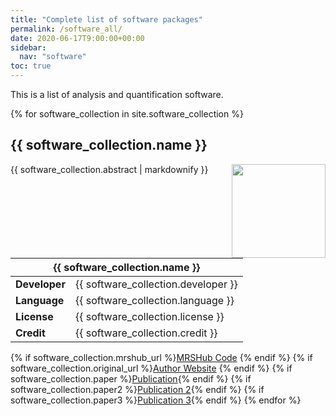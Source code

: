 ```yaml
---
title: "Complete list of software packages"
permalink: /software_all/
date: 2020-06-17T9:00:00+00:00
sidebar:
  nav: "software"
toc: true
---
```


This is a list of analysis and quantification software.

{% for software_collection in site.software_collection %}
  <h2 id="{{ software_collection.name }}">
      {{ software_collection.name }}
  </h2>
  <img src= "{{ site.url }}{{ site.baseurl }}{{ software_collection.image }}" alt="" align="right" width="150"/>
  <p>{{ software_collection.abstract | markdownify }}</p>

  <table>
    <thead>
      <tr>
        <th colspan="2"> {{ software_collection.name }} </th>
      </tr>
    </thead>
    <tbody>
      <tr>
        <td><b>Developer</b></td>
        <td>{{ software_collection.developer }}</td>
      </tr>
      <tr>
        <td><b>Language</b></td>
        <td>{{ software_collection.language }}</td>
      </tr>
      <tr>
        <td><b>License</b></td>
        <td>{{ software_collection.license }}</td>
      </tr>
      <tr>
        <td><b>Credit</b></td>
        <td>{{ software_collection.credit }}</td>
      </tr>
    </tbody>
  </table>

  {% if software_collection.mrshub_url %}<a href="{{ software_collection.mrshub_url }}">MRSHub Code</a>&nbsp;{% endif %}
  {% if software_collection.original_url %}<a href="{{ software_collection.original_url }}">Author Website</a>&nbsp;{% endif %}
  {% if software_collection.paper %}<a href="{{ software_collection.paper }}">Publication</a>{% endif %} {% if software_collection.paper2 %}<a href="{{ software_collection.paper2 }}">Publication 2</a>{% endif %} {% if software_collection.paper3 %}<a href="{{ software_collection.paper3 }}">Publication 3</a>{% endif %}
{% endfor %}
